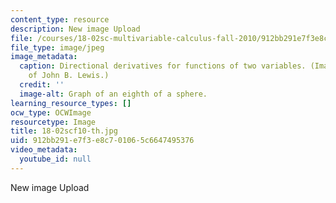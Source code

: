 ```yaml
---
content_type: resource
description: New image Upload
file: /courses/18-02sc-multivariable-calculus-fall-2010/912bb291e7f3e8c701065c6647495376_18-02scf10-th.jpg
file_type: image/jpeg
image_metadata:
  caption: Directional derivatives for functions of two variables. (Image courtesy
    of John B. Lewis.)
  credit: ''
  image-alt: Graph of an eighth of a sphere.
learning_resource_types: []
ocw_type: OCWImage
resourcetype: Image
title: 18-02scf10-th.jpg
uid: 912bb291-e7f3-e8c7-0106-5c6647495376
video_metadata:
  youtube_id: null
---
```

New image Upload


